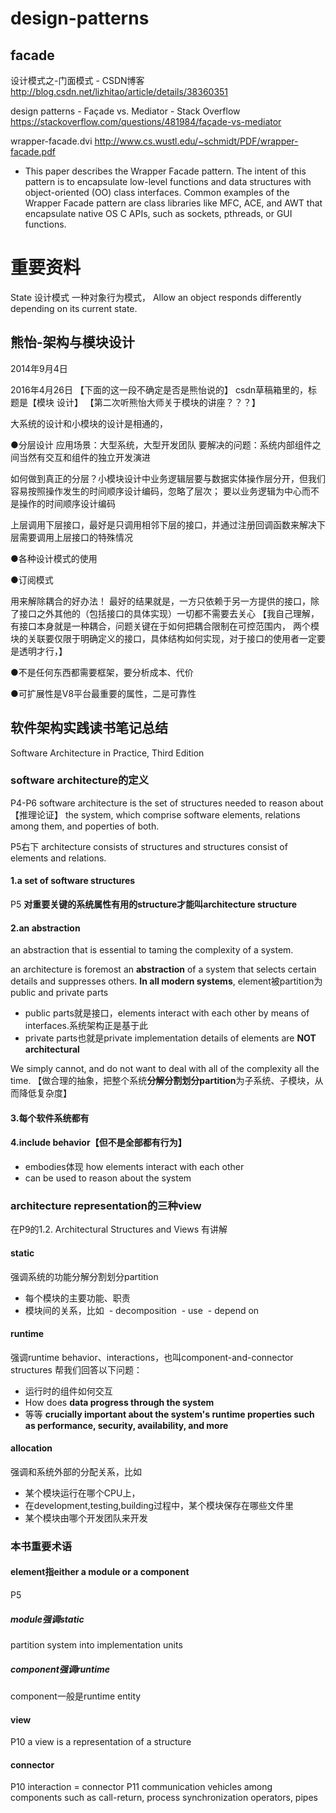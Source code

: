 



# design-patterns

## facade

设计模式之-门面模式 - CSDN博客
<http://blog.csdn.net/lizhitao/article/details/38360351>

design patterns - Façade vs. Mediator - Stack Overflow
<https://stackoverflow.com/questions/481984/façade-vs-mediator>

wrapper-facade.dvi
<http://www.cs.wustl.edu/~schmidt/PDF/wrapper-facade.pdf>

- This paper describes the Wrapper Facade pattern. The intent
of this pattern is to encapsulate low-level functions and data
structures with object-oriented (OO) class interfaces. Common
examples of the Wrapper Facade pattern are class libraries
like MFC, ACE, and AWT that encapsulate native
OS C APIs, such as sockets, pthreads, or GUI functions.



# 重要资料


State 设计模式 一种对象行为模式， Allow an object responds differently depending on its current state.


## 熊怡-架构与模块设计
2014年9月4日 


2016年4月26日 【下面的这一段不确定是否是熊怡说的】
csdn草稿箱里的，标题是【模块 设计】
【第二次听熊怡大师关于模块的讲座？？？】

大系统的设计和小模块的设计是相通的，

●分层设计
应用场景：大型系统，大型开发团队
要解决的问题：系统内部组件之间当然有交互和组件的独立开发演进

如何做到真正的分层？小模块设计中业务逻辑层要与数据实体操作层分开，但我们容易按照操作发生的时间顺序设计编码，忽略了层次；
要以业务逻辑为中心而不是操作的时间顺序设计编码

上层调用下层接口，最好是只调用相邻下层的接口，并通过注册回调函数来解决下层需要调用上层接口的特殊情况

●各种设计模式的使用

●订阅模式

用来解除耦合的好办法！
最好的结果就是，一方只依赖于另一方提供的接口，除了接口之外其他的（包括接口的具体实现）一切都不需要去关心
【我自己理解，有接口本身就是一种耦合，问题关键在于如何把耦合限制在可控范围内，
两个模块的关联要仅限于明确定义的接口，具体结构如何实现，对于接口的使用者一定要是透明才行，】

●不是任何东西都需要框架，要分析成本、代价

●可扩展性是V8平台最重要的属性，二是可靠性



 

## 软件架构实践读书笔记总结
Software Architecture in Practice, Third Edition

### software architecture的定义
P4-P6
software architecture is the set of structures needed to reason about【推理论证】 the system,
which comprise software elements, relations among them, and poperties of both.

P5右下
architecture consists of structures and structures consist of elements and relations.

#### 1.a set of software structures

P5
**对重要关键的系统属性有用的structure才能叫architecture structure**

#### 2.an abstraction 
an abstraction that is essential to taming the complexity of a system.

an architecture is foremost an **abstraction** of a system that selects certain details and suppresses others. 
**In all modern systems**, element被partition为public and private parts
- public parts就是接口，elements interact with each other by means of interfaces.系统架构正是基于此
- private parts也就是private implementation details of elements are **NOT architectural**

We simply cannot, and do not want to deal with all of the complexity all the time.
【做合理的抽象，把整个系统**分解分割划分partition**为子系统、子模块，从而降低复杂度】

#### 3.每个软件系统都有

#### 4.include behavior【但不是全部都有行为】

- embodies体现 how elements interact with each other
- can be used to reason about the system



### architecture representation的三种view
在P9的1.2. Architectural Structures and Views 有讲解
#### static
强调系统的功能分解分割划分partition
- 每个模块的主要功能、职责
- 模块间的关系，比如
  - decomposition
  - use
  - depend on

#### runtime
强调runtime behavior、interactions，也叫component-and-connector structures
帮我们回答以下问题：
- 运行时的组件如何交互
- How does **data progress through the system**
- 等等
**crucially important about the system's runtime properties 
such as performance, security, availability, and more**

#### allocation
强调和系统外部的分配关系，比如
- 某个模块运行在哪个CPU上，
- 在development,testing,building过程中，某个模块保存在哪些文件里
- 某个模块由哪个开发团队来开发

### 本书重要术语
#### element指either a module or a component
P5
##### module强调static
partition system into implementation units

##### component强调runtime
component一般是runtime entity

#### view
P10 
a view is a representation of a structure

#### connector
P10 
interaction = connector
P11 
communication vehicles among components such as call-return, process synchronization operators, pipes



